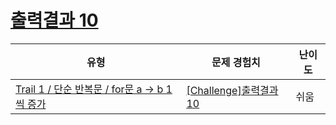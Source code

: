 # [출력결과 10](https://https://en.codetree.ai/trails/complete/curated-cards/challenge-reading-k201530)

|유형|문제 경험치|난이도|
|---|---|---|
|[Trail 1 / 단순 반복문 / for문 a → b 1씩 증가](https://https://en.codetree.ai/trail-info/novice-low/)|[[Challenge]출력결과 10](https://https://en.codetree.ai/trails/complete/curated-cards/challenge-reading-k201530/)|쉬움|


